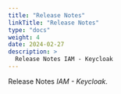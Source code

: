 ```yaml
---
title: "Release Notes"
linkTitle: "Release Notes"
type: "docs"
weight: 4
date: 2024-02-27
description: >
  Release Notes IAM - Keycloak
---
```


Release Notes *IAM - Keycloak*.
